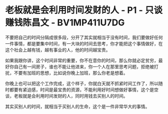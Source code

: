 # 老板就是会利用时间发财的人 - P1 - 只谈赚钱陈昌文 - BV1MP411U7DG

不要把自己的时间分隔成很多段，分开了其实就相当于没有时间，我们要做好任何一件事情，都是要集中时间，有一大块的时间去思考，你才能把这个事情做好，在这个社会上越有钱，越有事业的人，他的时间越宝贵。

如果我跟你讲，这个时间非常的重要，你不在意你的时间，那么你就必定贫穷，最好你自己有一间房子，谁也不能让他进来，你一个人在那里思考问题，拒绝被打扰，不要有加班的思想，比如说你晚上加班，那么你老是想着。

你晚上也可以把这个工作完成，这个样子，你就白天就不抓紧时间工作了，所以随时都要有紧迫感，时间是最宝贵的资源，不能利用好时间想做好事情，这个是空谈，老板就是会利用时间发财的人，同时用钱去买别人的时间。

其实买别人的时间，就相当于买别人的生命，这个是一件非常华大的事情。